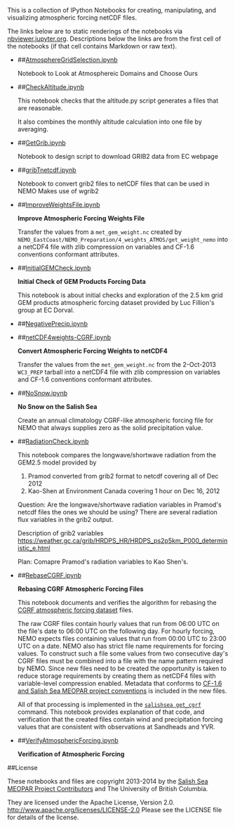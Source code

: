 This is a collection of IPython Notebooks for creating,
manipulating, and visualizing atmospheric forcing netCDF files.

The links below are to static renderings of the notebooks via
[nbviewer.jupyter.org](https://nbviewer.jupyter.org/).
Descriptions below the links are from the first cell of the notebooks
(if that cell contains Markdown or raw text).

* ##[AtmosphereGridSelection.ipynb](https://nbviewer.jupyter.org/github/SalishSeaCast/tools/blob/master/I_ForcingFiles/Atmos/AtmosphereGridSelection.ipynb)

    Notebook to Look at Atmosphereic Domains and Choose Ours

* ##[CheckAltitude.ipynb](https://nbviewer.jupyter.org/github/SalishSeaCast/tools/blob/master/I_ForcingFiles/Atmos/CheckAltitude.ipynb)

    This notebook checks that the altitude.py script generates a files that are reasonable.

    It also combines the monthly altitude calculation into one file by averaging.

* ##[GetGrib.ipynb](https://nbviewer.jupyter.org/github/SalishSeaCast/tools/blob/master/I_ForcingFiles/Atmos/GetGrib.ipynb)

    Notebook to design script to download GRIB2 data from EC webpage

* ##[gribTnetcdf.ipynb](https://nbviewer.jupyter.org/github/SalishSeaCast/tools/blob/master/I_ForcingFiles/Atmos/gribTnetcdf.ipynb)

    Notebook to convert grib2 files to netCDF files that can be used in NEMO
    Makes use of wgrib2

* ##[ImproveWeightsFile.ipynb](https://nbviewer.jupyter.org/github/SalishSeaCast/tools/blob/master/I_ForcingFiles/Atmos/ImproveWeightsFile.ipynb)

    **Improve Atmospheric Forcing Weights File**

    Transfer the values from a `met_gem_weight.nc`
    created by `NEMO_EastCoast/NEMO_Preparation/4_weights_ATMOS/get_weight_nemo`
    into a netCDF4 file with zlib compression on variables
    and CF-1.6 conventions conformant attributes.

* ##[InitialGEMCheck.ipynb](https://nbviewer.jupyter.org/github/SalishSeaCast/tools/blob/master/I_ForcingFiles/Atmos/InitialGEMCheck.ipynb)

    **Initial Check of GEM Products Forcing Data**

    This notebook is about initial checks and exploration of the 2.5 km grid GEM products
    atmospheric forcing dataset provided by Luc Fillion's group at EC Dorval.

* ##[NegativePrecip.ipynb](https://nbviewer.jupyter.org/github/SalishSeaCast/tools/blob/master/I_ForcingFiles/Atmos/NegativePrecip.ipynb)

* ##[netCDF4weights-CGRF.ipynb](https://nbviewer.jupyter.org/github/SalishSeaCast/tools/blob/master/I_ForcingFiles/Atmos/netCDF4weights-CGRF.ipynb)

    **Convert Atmospheric Forcing Weights to netCDF4**

    Transfer the values from the `met_gem_weight.nc`
    from the 2-Oct-2013 `WC3_PREP` tarball
    into a netCDF4 file with zlib compression on variables
    and CF-1.6 conventions conformant attributes.

* ##[NoSnow.ipynb](https://nbviewer.jupyter.org/github/SalishSeaCast/tools/blob/master/I_ForcingFiles/Atmos/NoSnow.ipynb)

    **No Snow on the Salish Sea**

    Create an annual climatology CGRF-like atmospheric forcing file for NEMO
    that always supplies zero as the solid precipitation value.

* ##[RadiationCheck.ipynb](https://nbviewer.jupyter.org/github/SalishSeaCast/tools/blob/master/I_ForcingFiles/Atmos/RadiationCheck.ipynb)

    This notebook compares the longwave/shortwave radiation from the GEM2.5 model provided by

    1. Pramod converted from grib2 format to netcdf covering all of Dec 2012
    2. Kao-Shen at Environment Canada covering 1 hour on Dec 16, 2012

    Question: Are the longwave/shortwave radiation variables in Pramod's netcdf files the ones we should be using? There are several radiation flux variables in the grib2 output.

    Description of grib2 variables
    https://weather.gc.ca/grib/HRDPS_HR/HRDPS_ps2p5km_P000_deterministic_e.html

    Plan: Comapre Pramod's radiation variables to Kao Shen's.

* ##[RebaseCGRF.ipynb](https://nbviewer.jupyter.org/github/SalishSeaCast/tools/blob/master/I_ForcingFiles/Atmos/RebaseCGRF.ipynb)

    **Rebasing CGRF Atmospheric Forcing Files**

    This notebook documents and verifies the algorithm for
    rebasing the [CGRF atmospheric forcing dataset][CGRF dataset] files.

    [CGRF dataset]: http://salishsea-meopar-docs.readthedocs.org/en/latest/code-notes/salishsea-nemo/nemo-forcing/atmospheric.html#cgrf-dataset

    The raw CGRF files contain hourly values that run from 06:00 UTC on the file's date
    to 06:00 UTC on the following day.
    For hourly forcing,
    NEMO expects files containing values that run from 00:00 UTC to 23:00 UTC on a date.
    NEMO also has strict file name requirements for forcing values.
    To construct such a file some values from two consecutive day's CGRF files must be
    combined into a file with the name pattern required by NEMO.
    Since new files need to be created the opportunity is taken to reduce storage requirements
    by creating them as netCDF4 files with variable-level compression enabled.
    Metadata that conforms to [CF-1.6 and Salish Sea MEOPAR project conventions][netCDF4 conventions] is included
    in the new files.

    [netCDF4 conventions]: http://salishsea-meopar-docs.readthedocs.org/en/latest/code-notes/salishsea-nemo/nemo-forcing/netcdf4.html#netcdf4-file-conventions

    All of that processing is implemented in the [`salishsea get_cgrf`][salishsea get_cgrf] command.
    This notebook provides explanation of that code,
    and verification that the created files contain wind and precipitation forcing
    values that are consistent with observations at Sandheads and YVR.

    [salishsea get_cgrf]: http://salishsea-meopar-tools.readthedocs.org/en/latest/SalishSeaCmd/salishsea-cmd.html#get-cgrf-sub-command

* ##[VerifyAtmosphericForcing.ipynb](https://nbviewer.jupyter.org/github/SalishSeaCast/tools/blob/master/I_ForcingFiles/Atmos/VerifyAtmosphericForcing.ipynb)

    **Verification of Atmospheric Forcing**


##License

These notebooks and files are copyright 2013-2014
by the [Salish Sea MEOPAR Project Contributors](https://github.com/SalishSeaCast/docs/blob/master/CONTRIBUTORS.rst)
and The University of British Columbia.

They are licensed under the Apache License, Version 2.0.
http://www.apache.org/licenses/LICENSE-2.0
Please see the LICENSE file for details of the license.
